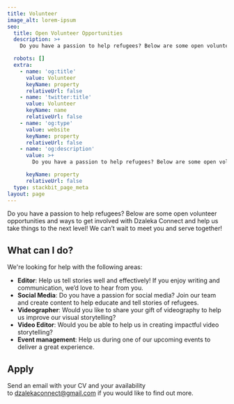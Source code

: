 ```yaml
---
title: Volunteer
image_alt: lorem-ipsum
seo:
  title: Open Volunteer Opportunities
  description: >+
    Do you have a passion to help refugees? Below are some open volunteer opportunities and ways to get involved with Dzaleka Connect and help us take things to the next level! We can’t wait to meet you and serve together!

  robots: []
  extra:
    - name: 'og:title'
      value: Volunteer
      keyName: property
      relativeUrl: false
    - name: 'twitter:title'
      value: Volunteer
      keyName: name
      relativeUrl: false
    - name: 'og:type'
      value: website
      keyName: property
      relativeUrl: false
    - name: 'og:description'
      value: >+
        Do you have a passion to help refugees? Below are some open volunteer opportunities and ways to get involved with Dzaleka Connect and help us take things to the next level! We can’t wait to meet you and serve together!

      keyName: property
      relativeUrl: false
  type: stackbit_page_meta
layout: page
---
```

Do you have a passion to help refugees? Below are some open volunteer opportunities and ways to get involved with Dzaleka Connect and help us take things to the next level! We can’t wait to meet you and serve together!

## What can I do?

We're looking for help with the following areas:

*   **Editor**: Help us tell stories well and effectively! If you enjoy writing and communication, we’d love to hear from you. 
*   **Social Media**: Do you have a passion for social media? Join our team and create content to help educate and tell stories of refugees. 
*   **Videographer**: Would you like to share your gift of videography to help us improve our visual storytelling? 
*   **Video Editor**: Would you be able to help us in creating impactful video storytelling? 
*   **Event management**: Help us during one of our upcoming events to deliver a great experience.

## Apply

Send an email with your CV and your availability to <dzalekaconnect@gmail.com> if you would like to find out more.

